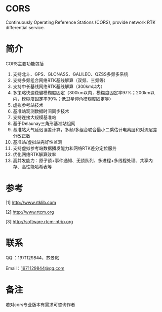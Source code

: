# CORS
Continuously Operating Reference Stations (CORS), provide network RTK differential service.

# 简介
CORS主要功能包括
1. 支持北斗、GPS、GLONASS、GALILEO、QZSS多频多系统
2. 支持多频组合网络RTK基线解算（双频、三频等）
3. 支持中长基线网络RTK基线解算（300km以内）
4. 多策略快速稳健模糊度固定（300km以内，模糊度固定率97%；200km以内，模糊度固定率99%；低卫星仰角模糊度固定等）
5. 虚拟参考站技术
6. 基准站观测数据时间同步技术
7. 支持连接大规模基准站
8. 基于Delaunay三角形基准站组网
9. 基准站大气延迟误差计算，多频/多组合联合最小二乘估计电离层和对流层差分改正数
10. 基准站/虚拟站完好性监测
11. 支持虚拟参考站数据播发能力和网络RTK差分定位服务
12. 优化网络RTK解算效率
13. 高并发能力：原子锁+事件通知、无锁队列、多进程+多线程处理、共享内存、高性能哈希表等

# 参考
[1] http://www.rtklib.com 

[2] http://www.rtcm.org

[3] http://software.rtcm-ntrip.org

# 联系

QQ  ：1971129844，苏景岚

Email：1971129844@qq.com

# 备注
若对cors专业版本有需求可咨询作者
